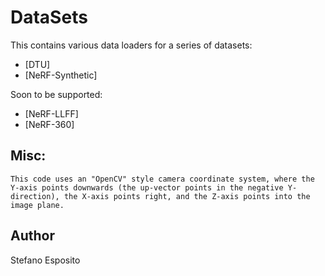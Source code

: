 # DataSets

This contains various data loaders for a series of datasets:
- [DTU]
- [NeRF-Synthetic]

Soon to be supported:
- [NeRF-LLFF]
- [NeRF-360]


## Misc:
    This code uses an "OpenCV" style camera coordinate system, where the Y-axis points downwards (the up-vector points in the negative Y-direction), the X-axis points right, and the Z-axis points into the image plane.
    
## Author
Stefano Esposito
